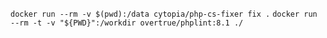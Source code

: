 `docker run --rm -v $(pwd):/data cytopia/php-cs-fixer fix .`
`docker run --rm -t -v "${PWD}":/workdir overtrue/phplint:8.1 ./`